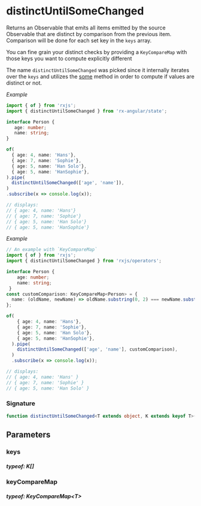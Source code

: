 # distinctUntilSomeChanged

Returns an Observable that emits all items emitted by the source Observable that are distinct by comparison from
the previous item. Comparison will be done for each set key in the `keys` array.

You can fine grain your distinct checks by providing a `KeyCompareMap` with those keys you want to compute
explicitly different

The name `distinctUntilSomeChanged` was picked since it internally iterates over the `keys` and utilizes the
[some](https://developer.mozilla.org/de/docs/Web/JavaScript/Reference/Global_Objects/Array/some) method in order to
compute if values are distinct or not.

_Example_

```TypeScript
import { of } from 'rxjs';
import { distinctUntilSomeChanged } from 'rx-angular/state';

interface Person {
   age: number;
   name: string;
}

of(
  { age: 4, name: 'Hans'},
  { age: 7, name: 'Sophie'},
  { age: 5, name: 'Han Solo'},
  { age: 5, name: 'HanSophie'},
).pipe(
  distinctUntilSomeChanged(['age', 'name']),
)
.subscribe(x => console.log(x));

// displays:
// { age: 4, name: 'Hans'}
// { age: 7, name: 'Sophie'}
// { age: 5, name: 'Han Solo'}
// { age: 5, name: 'HanSophie'}
```

_Example_

```TypeScript
// An example with `KeyCompareMap`
import { of } from 'rxjs';
import { distinctUntilSomeChanged } from 'rxjs/operators';

interface Person {
    age: number;
    name: string;
 }
const customComparison: KeyCompareMap<Person> = {
  name: (oldName, newName) => oldName.substring(0, 2) === newName.substring(0, 2)
};

of(
    { age: 4, name: 'Hans'},
    { age: 7, name: 'Sophie'},
    { age: 5, name: 'Han Solo'},
    { age: 5, name: 'HanSophie'},
  ).pipe(
    distinctUntilSomeChanged(['age', 'name'], customComparison),
  )
  .subscribe(x => console.log(x));

// displays:
// { age: 4, name: 'Hans' }
// { age: 7, name: 'Sophie' }
// { age: 5, name: 'Han Solo' }
```

### Signature

```TypeScript
function distinctUntilSomeChanged<T extends object, K extends keyof T>(keys: K[], keyCompareMap?: KeyCompareMap<T>): MonoTypeOperatorFunction<T>
```

## Parameters

### keys

##### typeof: K[]

### keyCompareMap

##### typeof: KeyCompareMap&#60;T&#62;
